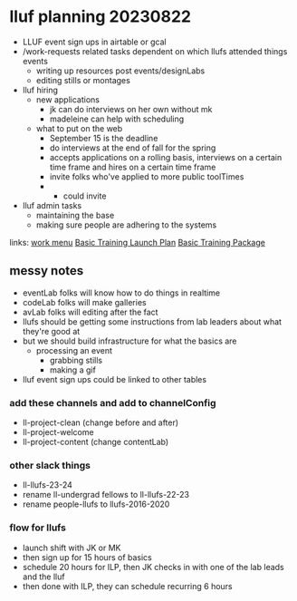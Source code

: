 # lluf planning 20230822

* LLUF event sign ups in airtable or gcal
* /work-requests related tasks dependent on which llufs attended things events
    * writing up resources post events/designLabs
    * editing stills or montages
*  lluf hiring 
    *  new applications
        *  jk can do interviews on her own without mk
        *  madeleine can help with scheduling
    *  what to put on the web
        *  September 15 is the deadline
        *  do interviews at the end of fall for the spring
        *  accepts applications on a rolling basis, interviews on a certain time frame and hires on a certain time frame
        *  invite folks who've applied to more public toolTimes
        *  
            *  could invite 
* lluf admin tasks
    * maintaining the base
    * making sure people are adhering to the systems

links:
[work menu]()
[Basic Training Launch Plan](/oEd1dfFNQbuJUGn7vxAERw)
[Basic Training Package](/SWo0f6uPSi2mgnnvXRt7Nw)



## messy notes
* eventLab folks will know how to do things in realtime
* codeLab folks will make galleries
* avLab folks will editing after the fact
* llufs should be getting some instructions from lab leaders about what they're good at
* but we should build infrastructure for what the basics are
    * processing an event
        * grabbing stills
        * making a gif
* lluf event sign ups could be linked to other tables

### add these channels and add to channelConfig 
* ll-project-clean (change before and after)
* ll-project-welcome 
* ll-project-content (change contentLab)
### other slack things
* ll-llufs-23-24
* rename ll-undergrad fellows to ll-llufs-22-23
* rename people-llufs to llufs-2016-2020
### flow for llufs
* launch shift with JK or MK
* then sign up for 15 hours of basics
* schedule 20 hours for ILP, then JK checks in with one of the lab leads and the lluf
* then done with ILP, they can schedule recurring 6 hours